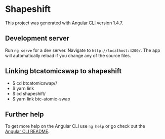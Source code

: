 # Shapeshift

This project was generated with [Angular CLI](https://github.com/angular/angular-cli) version 1.4.7.

## Development server

Run `ng serve` for a dev server. Navigate to `http://localhost:4200/`. The app will automatically reload if you change any of the source files.

## Linking btcatomicswap to shapeshift

* $ cd btcatomicswap//
* $ yarn link
* $ cd shapeshift/
* $ yarn link btc-atomic-swap

## Further help

To get more help on the Angular CLI use `ng help` or go check out the [Angular CLI README](https://github.com/angular/angular-cli/blob/master/README.md).
